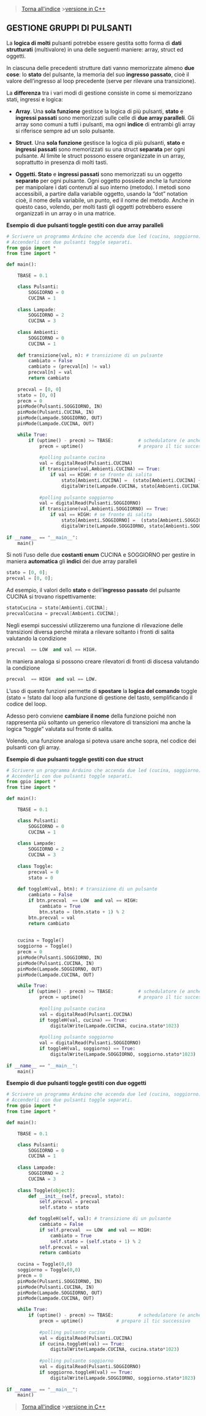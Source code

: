 
>[Torna all'indice](indexpulsanti.md) >[versione in C++](gruppipulsanti.md)
## **GESTIONE GRUPPI DI PULSANTI**

La **logica di molti** pulsanti potrebbe essere gestita sotto forma di **dati strutturati** (multivalore) in una delle seguenti maniere: array, struct ed oggetti.

In ciascuna delle precedenti strutture dati vanno memorizzate almeno **due cose**: lo **stato** del pulsante, la memoria del suo **ingresso passato**, cioè il valore dell’ingresso al loop precedente (serve per rilevare una transizione).

La **differenza** tra i vari modi di gestione consiste in come si memorizzano stati, ingressi e logica:

- **Array**. Una **sola funzione** gestisce la logica di più pulsanti, **stato** e **ingressi passati** sono memorizzati sulle celle di **due array paralleli**. Gli array sono comuni a tutti i pulsanti, ma ogni **indice** di entrambi gli array si riferisce sempre ad un solo pulsante.

- **Struct**. Una **sola funzione** gestisce la logica di più pulsanti, **stato** e **ingressi passati** sono memorizzati su una struct **separata** per ogni pulsante. Al limite le struct possono essere organizzate in un array, soprattutto in presenza di molti tasti.

- **Oggetti. Stato** e **ingressi passati** sono memorizzati su un oggetto **separato** per ogni pulsante. Ogni oggetto possiede anche la funzione per manipolare i dati contenuti al suo interno (metodo). I metodi sono accessibili, a partire dalla variabile oggetto, usando la “dot” notation cioè, il nome della variabile, un punto, ed il nome del metodo. Anche in questo caso, volendo, per molti tasti gli oggetti potrebbero essere organizzati in un array o in una matrice.

**Esempio di due pulsanti toggle gestiti con due array paralleli**
```Python
# Scrivere un programma Arduino che accenda due led (cucina, soggiorno).
# Accenderli con due pulsanti toggle separati.
from gpio import *
from time import *

def main():

	TBASE = 0.1

	class Pulsanti:
		SOGGIORNO = 0
		CUCINA = 1
		
	class Lampade:
		SOGGIORNO = 2
		CUCINA = 3
		
	class Ambienti:
		SOGGIORNO = 0
		CUCINA = 1
	
	def transizione(val, n): # transizione di un pulsante
		cambiato = False
		cambiato = (precval[n] != val)
		precval[n] = val
		return cambiato
	
	precval = [0, 0]
	stato = [0, 0]
	precm = 0
	pinMode(Pulsanti.SOGGIORNO, IN)
	pinMode(Pulsanti.CUCINA, IN)
	pinMode(Lampade.SOGGIORNO, OUT)
	pinMode(Lampade.CUCINA, OUT)

	while True:
		if (uptime() - precm) >= TBASE:  	   	# schedulatore (e anche antirimbalzo)
			precm = uptime()  			   		# preparo il tic successivo	
			
			#polling pulsante cucina
			val = digitalRead(Pulsanti.CUCINA)    
			if transizione(val,Ambienti.CUCINA) == True:				
				if val == HIGH: # se fronte di salita
					stato[Ambienti.CUCINA] =  (stato[Ambienti.CUCINA] + 1) % 2
					digitalWrite(Lampade.CUCINA, stato[Ambienti.CUCINA]*1023)
				
			#polling pulsante soggiorno
			val = digitalRead(Pulsanti.SOGGIORNO)    
			if transizione(val,Ambienti.SOGGIORNO) == True:				
				if val == HIGH: # se fronte di salita
					stato[Ambienti.SOGGIORNO] =  (stato[Ambienti.SOGGIORNO] + 1) % 2
					digitalWrite(Lampade.SOGGIORNO, stato[Ambienti.SOGGIORNO]*1023)
					
if __name__ == "__main__":
	main()
```
Si noti l’uso delle due **costanti enum** CUCINA e SOGGIORNO per gestire in maniera **automatica** gli **indici** dei due array paralleli
```Python
stato = [0, 0];
precval = [0, 0];
```
Ad esempio, il valori dello **stato** e dell’**ingresso** **passato** del pulsante CUCINA si trovano rispettivamente:
```C++
statoCucina = stato[Ambienti.CUCINA];
precvalCucina = precval[Ambienti.CUCINA];
```
Negli esempi successivi utilizzeremo una funzione di rilevazione delle transizioni diversa perché mirata a rilevare soltanto i fronti di salita valutando la condizione 
```Python
precval  == LOW  and val == HIGH.
```
In maniera analoga si possono creare rilevatori di fronti di discesa valutando la condizione 
```Python
precval  == HIGH  and val == LOW.
```
L’uso di queste funzioni permette di **spostare** la **logica del comando** toggle (stato = !stato dal loop alla funzione di gestione del tasto, semplificando il codice del loop.

Adesso però conviene **cambiare il nome** della funzione poiché non rappresenta più soltanto un generico rilevatore di transizioni ma anche la logica “toggle” valutata sul fronte di salita.

Volendo, una funzione analoga si poteva usare anche sopra, nel codice dei pulsanti con gli array.

**Esempio di due pulsanti toggle gestiti con due struct**
```Python
# Scrivere un programma Arduino che accenda due led (cucina, soggiorno).
# Accenderli con due pulsanti toggle separati.
from gpio import *
from time import *

def main():

	TBASE = 0.1

	class Pulsanti:
		SOGGIORNO = 0
		CUCINA = 1
		
	class Lampade:
		SOGGIORNO = 2
		CUCINA = 3
	
	class Toggle:
		precval = 0
		stato = 0
			
	def toggleH(val, btn): # transizione di un pulsante
		cambiato = False
		if btn.precval  == LOW  and val == HIGH:
			cambiato = True
			btn.stato = (btn.stato + 1) % 2 
		btn.precval = val
		return cambiato
		
	
	cucina = Toggle()
	soggiorno = Toggle()
	precm = 0
	pinMode(Pulsanti.SOGGIORNO, IN)
	pinMode(Pulsanti.CUCINA, IN)
	pinMode(Lampade.SOGGIORNO, OUT)
	pinMode(Lampade.CUCINA, OUT)

	while True:
		if (uptime() - precm) >= TBASE:  	   	# schedulatore (e anche antirimbalzo)
			precm = uptime()  			   		# preparo il tic successivo	
			
			#polling pulsante cucina
			val = digitalRead(Pulsanti.CUCINA)    
			if toggleH(val, cucina) == True:				
				digitalWrite(Lampade.CUCINA, cucina.stato*1023)
				
			#polling pulsante soggiorno
			val = digitalRead(Pulsanti.SOGGIORNO)    
			if toggleH(val, soggiorno) == True:				
				digitalWrite(Lampade.SOGGIORNO, soggiorno.stato*1023)
					
if __name__ == "__main__":
	main()
```
**Esempio di due pulsanti toggle gestiti con due oggetti**
```Python
# Scrivere un programma Arduino che accenda due led (cucina, soggiorno).
# Accenderli con due pulsanti toggle separati.
from gpio import *
from time import *

def main():

	TBASE = 0.1

	class Pulsanti:
		SOGGIORNO = 0
		CUCINA = 1
		
	class Lampade:
		SOGGIORNO = 2
		CUCINA = 3
			
	class Toggle(object):
		def __init__(self, precval, stato):
			self.precval = precval
			self.stato = stato

		def toggleH(self, val): # transizione di un pulsante
			cambiato = False
			if self.precval  == LOW  and val == HIGH:
				cambiato = True
				self.stato = (self.stato + 1) % 2 
			self.precval = val
			return cambiato
	
	cucina = Toggle(0,0)
	soggiorno = Toggle(0,0)
	precm = 0
	pinMode(Pulsanti.SOGGIORNO, IN)
	pinMode(Pulsanti.CUCINA, IN)
	pinMode(Lampade.SOGGIORNO, OUT)
	pinMode(Lampade.CUCINA, OUT)

	while True:
		if (uptime() - precm) >= TBASE:  	   	# schedulatore (e anche antirimbalzo)
			precm = uptime()  			# preparo il tic successivo	
			
			#polling pulsante cucina
			val = digitalRead(Pulsanti.CUCINA)    
			if cucina.toggleH(val) == True:				
				digitalWrite(Lampade.CUCINA, cucina.stato*1023)
				
			#polling pulsante soggiorno
			val = digitalRead(Pulsanti.SOGGIORNO)    
			if soggiorno.toggleH(val) == True:				
				digitalWrite(Lampade.SOGGIORNO, soggiorno.stato*1023)
					
if __name__ == "__main__":
	main()
```
>[Torna all'indice](indexpulsanti.md) >[versione in C++](gruppipulsanti.md)
<!--stackedit_data:
eyJoaXN0b3J5IjpbMTc1MzU3MTYzXX0=
-->
